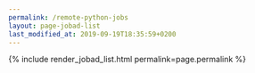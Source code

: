 ```yaml
---
permalink: /remote-python-jobs
layout: page-jobad-list
last_modified_at: 2019-09-19T18:35:59+0200
---
```

{% include render_jobad_list.html permalink=page.permalink %}
